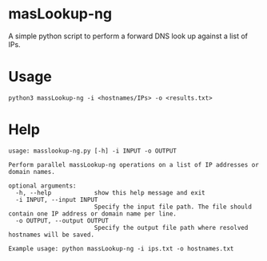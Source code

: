 # masLookup-ng
A simple python script to perform a forward DNS look up against a list of IPs.

# Usage
```
python3 massLookup-ng -i <hostnames/IPs> -o <results.txt>
```

# Help
```
usage: masslookup-ng.py [-h] -i INPUT -o OUTPUT

Perform parallel massLookup-ng operations on a list of IP addresses or domain names.

optional arguments:
  -h, --help            show this help message and exit
  -i INPUT, --input INPUT
                        Specify the input file path. The file should contain one IP address or domain name per line.
  -o OUTPUT, --output OUTPUT
                        Specify the output file path where resolved hostnames will be saved.

Example usage: python massLookup-ng -i ips.txt -o hostnames.txt
```
